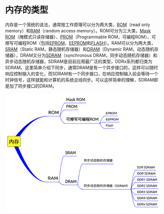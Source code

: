 内存的类型
==========
内存是一个笼统的说法，通常按工作原理可以分为两大类，[ROM](https://en.wikipedia.org/wiki/Read-only_memory)（read only memory）和[RAM](https://en.wikipedia.org/wiki/Random-access_memory)（random access memory）。ROM可分为三大类，[Mask ROM](https://en.wikipedia.org/wiki/Mask_ROM)（掩模式只读存储器）、[PROM](https://en.wikipedia.org/wiki/Programmable_read-only_memory)（Programmable ROM，可编程ROM）、可擦写可编程ROM（包括[EPROM](https://en.wikipedia.org/wiki/EPROM)、[EEPROM](https://en.wikipedia.org/wiki/EEPROM)和[FLASH](https://en.wikipedia.org/wiki/Flash_memory)）。RAM可以分为两大类，[SRAM](https://en.wikipedia.org/wiki/Static_random-access_memory)（Static RAM，静态随机存储器）和[DRAM](https://en.wikipedia.org/wiki/Dynamic_random-access_memory)（Dynamic RAM，动态随机存储器），DRAM又分为[SDRAM](https://en.wikipedia.org/wiki/Synchronous_dynamic_random-access_memory)（synchronous DRAM，同步动态随机存储器）和异步动态随机存储器，SDRAM是目前应用最广泛的类型，DDRx系列都归类为SDRAM。这里简单介绍下同步，通常DRAM是有一个异步接口的，这样可以随时响应控制输入的变化，而SDRAM有一个同步接口，在响应控制输入前会等待一个时钟信号，这样就能和计算机的系统总线同步。可以这样简单的理解，SDRAM即是加了同步接口的DRAM。

![内存分类](../Drawings/Ram.png)
